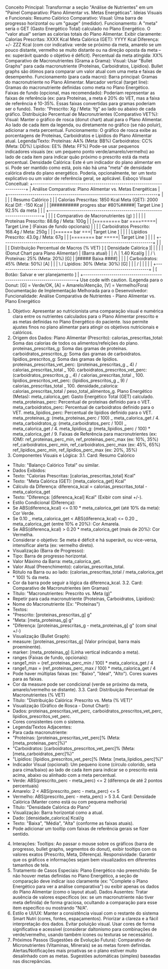 Conceito Principal: Transformar a seção "Análise de Nutrientes" em um "Painel Comparativo: Plano Alimentar vs. Metas Energéticas".
Ideias Visuais e Funcionais:
Resumo Calórico Comparativo:
Visual: Uma barra de progresso horizontal ou um "gauge" (medidor).
Funcionamento:
A "meta" seria o GET (Gasto Energético Total) calculado no Plano Energético.
O "valor atual" seriam as calorias totais do Plano Alimentar.
Exibir claramente:
Calorias Prescritas: XXXX Kcal
Meta Calórica (GET): YYYY Kcal
Diferença: +/- ZZZ Kcal (com cor indicativa: verde se próximo da meta, amarelo se um pouco distante, vermelho se muito distante ou na direção oposta da meta – ex: superávit quando o objetivo é déficit).
Percentual da meta atingida: XX%
Comparativo de Macronutrientes (Grama a Grama):
Visual: Usar "Bullet Graphs" para cada macronutriente (Proteínas, Carboidratos, Lipídios). Bullet graphs são ótimos para comparar um valor atual com uma meta e faixas de desempenho.
Funcionamento (para cada macro):
Barra principal: Gramas do macronutriente no Plano Alimentar.
Marcador vertical (target line): Gramas do macronutriente definidas como meta no Plano Energético.
Faixas de fundo (opcional, mas recomendado): Poderiam representar as faixas de referência (ex: para Proteínas, a meta é 20% do VET, mas a faixa de referência é 10-35%. Essas faixas convertidas para gramas poderiam ser o fundo).
Texto: "Prescrito: Xg / Meta: Yg" ao lado ou abaixo de cada gráfico.
Distribuição Percentual de Macronutrientes (Comparativo VET%):
Visual: Manter o gráfico de rosca (donut chart) atual para o Plano Alimentar. Ao lado de cada item da legenda, ou diretamente no gráfico (se não poluir), adicionar a meta percentual.
Funcionamento:
O gráfico de rosca exibe as porcentagens de Proteínas, Carboidratos e Lipídios do Plano Alimentar atual.
Legenda/Texto:
Proteínas: AA% (Meta: BB%)
Carboidratos: CC% (Meta: DD%)
Lipídios: EE% (Meta: FF%)
Pode-se usar pequenos indicadores visuais (ex: um pequeno ponto verde/amarelo/vermelho) ao lado de cada item para indicar quão próximo o prescrito está da meta percentual.
Densidade Calórica:
Este é um indicador do plano alimentar em si. Pode ser mantido como está, pois não há uma "meta" de densidade calórica direta do plano energético.
Poderia, opcionalmente, ter um texto explicativo ou um valor de referência geral, se aplicável.
Esboço Visual Conceitual:
+--------------------------------------------------------------------------+
| Análise Comparativa: Plano Alimentar vs. Metas Energéticas |
+--------------------------------------------------------------------------+
| |
| [ Resumo Calórico ] |
| Calorias Prescritas: 1850 Kcal Meta (GET): 2000 Kcal Dif: -150 Kcal |
| [########## progres sbar #80%#####| Target Line ] 92.5% da meta |
| |
+--------------------------------------------------------------------------+
| |
| [ Comparativo de Macronutrientes (g) ] |
| |
| Proteínas Prescrito: 88.6g / Meta: 100g |
| [========= bar =========| Target Line ] (Faixas de fundo opcionais) |
| |
| Carboidratos Prescrito: 168.4g / Meta: 250g |
| [====== bar ===| Target Line ] |
| |
| Lipídios Prescrito: 43.0g / Meta: 67g |
| [======== bar =====| Target Line ] |
| |
+--------------------------------------------------------------------------+
| |
| [ Distribuição Percentual de Macros (% VET) ] [ Densidade Calórica ]|
| | |
| (Donut Chart para Plano Alimentar) | (Barra atual) |
| /\ | 1.40 Kcal/g |
| / \ Proteínas: 25% (Meta: 20%) [G] | [##### Baixa ####] |
| | | Carboidratos: 45% (Meta: 50%) [A] | |
| \ / Lipídios: 30% (Meta: 30%) [G] | |
| \/ | |
| | |
+--------------------------------------------------------------------------+
| [ Botão: Salvar e ver planejamento ] |
+--------------------------------------------------------------------------+
Use code with caution.
(Legenda para o Donut: [G] = Verde/OK, [A] = Amarelo/Atenção, [V] = Vermelho/Fora)
Documentação de Implementação Melhorada para o Desenvolvedor:
Funcionalidade: Análise Comparativa de Nutrientes - Plano Alimentar vs. Plano Energético

1. Objetivo:
   Apresentar ao nutricionista uma comparação visual e numérica clara entre os nutrientes calculados para o Plano Alimentar prescrito e as metas definidas no Plano Energético do paciente. Isso permite ajustes finos no plano alimentar para atingir os objetivos nutricionais e calóricos.
2. Origem dos Dados:
   Plano Alimentar (Prescrito):
   calorias_prescritas_total: Soma das calorias de todos os alimentos/refeições do plano.
   proteinas_prescritas_g: Soma das gramas de proteínas.
   carboidratos_prescritos_g: Soma das gramas de carboidratos.
   lipidios_prescritos_g: Soma das gramas de lipídios.
   proteinas_prescritas_vet_perc: (proteinas_prescritas_g _ 4) / calorias_prescritas_total _ 100.
   carboidratos_prescritos_vet_perc: (carboidratos_prescritos_g _ 4) / calorias_prescritas_total _ 100.
   lipidios_prescritos_vet_perc: (lipidios_prescritos_g _ 9) / calorias_prescritas_total _ 100.
   densidade_calorica: calorias_prescritas_total / peso_total_alimentos_g.
   Plano Energético (Metas):
   meta_calorica_get: Gasto Energético Total (GET) calculado.
   meta_proteinas_perc: Percentual de proteínas definido para o VET.
   meta_carboidratos_perc: Percentual de carboidratos definido para o VET.
   meta_lipidios_perc: Percentual de lipídios definido para o VET.
   meta_proteinas_g: (meta_proteinas_perc / 100) _ meta_calorica_get / 4.
   meta_carboidratos_g: (meta_carboidratos_perc / 100) _ meta_calorica_get / 4.
   meta_lipidios_g: (meta_lipidios_perc / 100) \* meta_calorica_get / 9.
   Faixas de Referência para macronutrientes (ex: IOM):
   ref_proteinas_perc_min, ref_proteinas_perc_max (ex: 10%, 35%)
   ref_carboidratos_perc_min, ref_carboidratos_perc_max (ex: 45%, 65%)
   ref_lipidios_perc_min, ref_lipidios_perc_max (ex: 20%, 35%)
3. Componentes Visuais e Lógica:
   3.1. Card: Resumo Calórico

- Título: "Balanço Calórico Total" ou similar.
- Dados Exibidos:
- Texto: "Calorias Prescritas: [calorias_prescritas_total] Kcal"
- Texto: "Meta Calórica (GET): [meta_calorica_get] Kcal"
- Cálculo da Diferença: diferenca_kcal = calorias_prescritas_total - meta_calorica_get
- Texto: "Diferença: [diferenca_kcal] Kcal" (Exibir com sinal +/-).
- Estilo Condicional (Diferença):
- Se ABS(diferenca_kcal) <= 0.10 \* meta_calorica_get (até 10% da meta): Cor Verde.
- Se 0.10 _ meta_calorica_get < ABS(diferenca_kcal) <= 0.20 _ meta_calorica_get (entre 10% e 20%): Cor Amarela.
- Se ABS(diferenca_kcal) > 0.20 \* meta_calorica_get (mais de 20%): Cor Vermelha.
- Considerar o objetivo: Se meta é déficit e há superávit, ou vice-versa, intensificar alerta (ex: vermelho direto).
- Visualização (Barra de Progresso):
- Tipo: Barra de progresso horizontal.
- Valor Máximo da Barra: meta_calorica_get.
- Valor Atual (Preenchimento): calorias_prescritas_total.
- Rótulo na Barra ou ao lado: (calorias_prescritas_total / meta_calorica_get \* 100) % da meta.
- Cor da barra pode seguir a lógica da diferenca_kcal.
  3.2. Card: Comparativo de Macronutrientes (em Gramas)
- Título: "Macronutrientes: Prescrito vs. Meta (g)"
- Repetir para cada macronutriente (Proteínas, Carboidratos, Lipídios):
- Nome do Macronutriente (Ex: "Proteínas")
- Textos:
- "Prescrito: [proteinas_prescritas_g] g"
- "Meta: [meta_proteinas_g] g"
- "Diferença: [proteinas_prescritas_g - meta_proteinas_g] g" (com sinal +/-)
- Visualização (Bullet Graph):
- measure: [proteinas_prescritas_g] (Valor principal, barra mais proeminente).
- marker: [meta_proteinas_g] (Linha vertical indicando a meta).
- ranges (Faixas de fundo, opcionais):
- range1_min = (ref_proteinas_perc_min / 100) \* meta_calorica_get / 4
- range1_max = (ref_proteinas_perc_max / 100) \* meta_calorica_get / 4
- Pode haver múltiplas faixas (ex: "Baixo", "Ideal", "Alto"). Cores suaves para as faixas.
- Cor da measure pode ser condicional (verde se próximo da meta, amarelo/vermelho se distante).
  3.3. Card: Distribuição Percentual de Macronutrientes (% VET)
- Título: "Distribuição Calórica: Prescrito vs. Meta (% VET)"
- Visualização (Gráfico de Rosca - Donut Chart):
- Dados: proteinas_prescritas_vet_perc, carboidratos_prescritos_vet_perc, lipidios_prescritos_vet_perc.
- Cores consistentes com o sistema.
- Legenda/Textos Adjacentes:
- Para cada macronutriente:
- "Proteínas: [proteinas_prescritas_vet_perc]% (Meta: [meta_proteinas_perc]%)"
- "Carboidratos: [carboidratos_prescritos_vet_perc]% (Meta: [meta_carboidratos_perc]%)"
- "Lipídios: [lipidios_prescritos_vet_perc]% (Meta: [meta_lipidios_perc]%)"
- Indicador Visual (opcional): Um pequeno ícone (círculo colorido, seta para cima/baixo) ao lado de cada item para indicar se o prescrito está acima, abaixo ou alinhado com a meta percentual.
- Verde: ABS(prescrito_perc - meta_perc) <= 2 (diferença de até 2 pontos percentuais)
- Amarelo: 2 < ABS(prescrito_perc - meta_perc) <= 5
- Vermelho: ABS(prescrito_perc - meta_perc) > 5
  3.4. Card: Densidade Calórica (Manter como está ou com pequena melhoria)
- Título: "Densidade Calórica do Plano"
- Visualização: Barra horizontal como a atual.
- Dado: [densidade_calorica] Kcal/g
- Texto: "Baixa", "Média", "Alta" (conforme as faixas atuais).
- Pode adicionar um tooltip com faixas de referência gerais se fizer sentido.

4. Interações:
   Tooltips: Ao passar o mouse sobre os gráficos (barra de progresso, bullet graphs, segmentos do donut), exibir tooltips com os valores exatos (Prescrito, Meta, Diferença).
   Responsividade: Garantir que os gráficos e informações sejam bem visualizados em diferentes tamanhos de tela.
5. Tratamento de Casos Especiais:
   Plano Energético não preenchido: Se não houver metas definidas no Plano Energético, a seção de comparação deve indicar isso claramente (ex: "Complete o Plano Energético para ver a análise comparativa") ou exibir apenas os dados do Plano Alimentar (como o layout atual).
   Dados Ausentes: Tratar ausência de valores específicos (ex: se um macronutriente não tiver meta definida) de forma graciosa, ocultando a comparação para esse item específico ou mostrando "N/A".
6. Estilo e UI/UX:
   Manter a consistência visual com o restante do sistema Smart Nutri (cores, fontes, espaçamentos).
   Priorizar a clareza e a fácil interpretação dos dados. Evitar poluição visual.
   Usar cores de forma significativa e acessível (considerar daltonismo para combinações de verde/vermelho, usando também ícones ou texturas se necessário).
7. Próximos Passos (Sugestões de Evolução Futura):
   Comparativo de Micronutrientes (Vitaminas, Minerais) se as metas forem definidas.
   Alertas/Notificações mais proativas se o plano estiver muito desalinhado com as metas.
   Sugestões automáticas (simples) baseadas nas discrepâncias.
